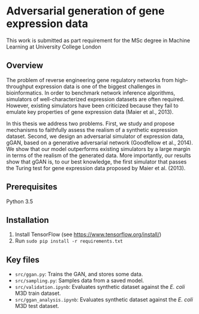 # Adversarial generation of gene expression data

This work is submitted as part requirement for the MSc degree in Machine Learning at University College London

## Overview

The problem of reverse engineering gene regulatory networks from high-throughput expression data is one of the biggest challenges in bioinformatics. In order to benchmark network inference algorithms, simulators of well-characterized expression datasets are often required. However, existing simulators have been criticized because they fail to emulate key properties of gene expression data (Maier et al., 2013).

In this thesis we address two problems. First, we study and propose mechanisms to faithfully assess the realism of a synthetic expression dataset. Second, we design an adversarial simulator of expression data, gGAN, based on a generative adversarial network (Goodfellow et al., 2014). We show that our model outperforms existing simulators by a large margin in terms of the realism of the generated data. More importantly, our results show that gGAN is, to our best knowledge, the first simulator that passes the Turing test for gene expression data proposed by Maier et al. (2013).


## Prerequisites
Python 3.5

## Installation
1. Install TensorFlow (see https://www.tensorflow.org/install/)
2. Run `sudo pip install -r requirements.txt`

## Key files
- `src/ggan.py`: Trains the GAN, and stores some data.
- `src/sampling.py`: Samples data from a saved model.
- `src/validation.ipynb`: Evaluates synthetic dataset against the *E. coli* M3D train dataset.
- `src/ggan_analysis.ipynb`: Evaluates synthetic dataset against the *E. coli* M3D test dataset.
